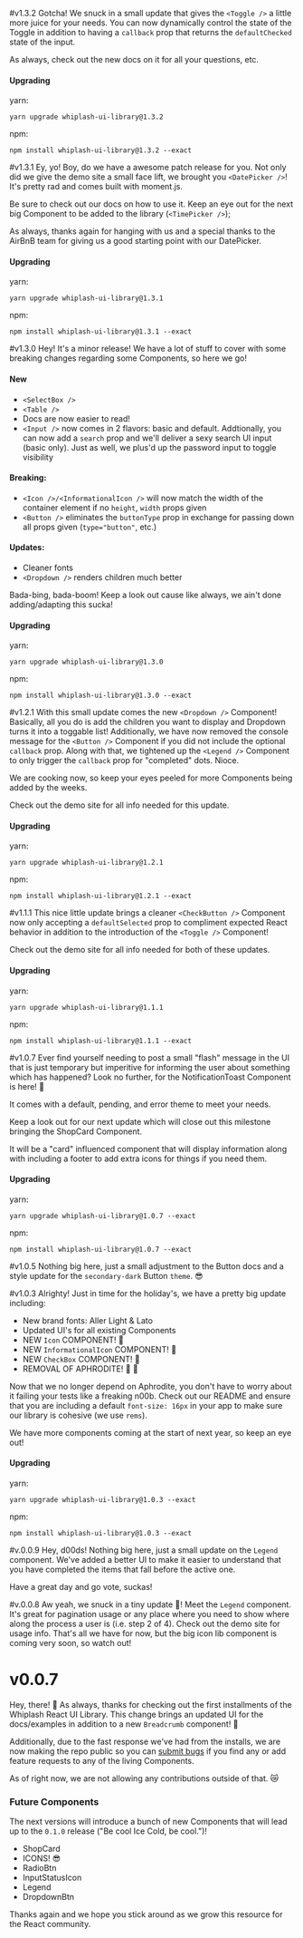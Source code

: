 #v1.3.2
Gotcha! We snuck in a small update that gives the `<Toggle />` a little more
juice for your needs. You can now dynamically control the state of the Toggle
in addition to having a `callback` prop that returns the `defaultChecked` state
of the input.

As always, check out the new docs on it for all your questions, etc.

#### Upgrading
yarn:
```
yarn upgrade whiplash-ui-library@1.3.2
```

npm:
```
npm install whiplash-ui-library@1.3.2 --exact
```

#v1.3.1
Ey, yo! Boy, do we have a awesome patch release for you. Not only did we give
the demo site a small face lift, we brought you `<DatePicker />`! It's pretty
rad and comes built with moment.js.

Be sure to check out our docs on how to use it. Keep an eye out for the next big
Component to be added to the library (`<TimePicker />`);

As always, thanks again for hanging with us and a special thanks to the AirBnB
team for giving us a good starting point with our DatePicker.

#### Upgrading
yarn:
```
yarn upgrade whiplash-ui-library@1.3.1
```

npm:
```
npm install whiplash-ui-library@1.3.1 --exact
```


#v1.3.0
Hey! It's a minor release! We have a lot of stuff to cover with some breaking
changes regarding some Components, so here we go!

#### New
* `<SelectBox />`
* `<Table />`
* Docs are now easier to read!
* `<Input />` now comes in 2 flavors: basic and default. Addtionally, you can now add a `search` prop and we'll deliver a sexy search UI input (basic only). Just as well, we plus'd up the password input to toggle visibility

#### Breaking:
* `<Icon />/<InformationalIcon />` will now match the width of the container element if no `height`, `width` props given
* `<Button />` eliminates the `buttonType` prop in exchange for passing down all props given (`type="button"`, etc.)

#### Updates:
* Cleaner fonts
* `<Dropdown />` renders children much better

Bada-bing, bada-boom! Keep a look out cause like always, we ain't done adding/adapting this sucka!


#### Upgrading
yarn:
```
yarn upgrade whiplash-ui-library@1.3.0
```

npm:
```
npm install whiplash-ui-library@1.3.0 --exact
```


#v1.2.1
With this small update comes the new `<Dropdown />` Component! Basically, all
you do is add the children you want to display and Dropdown turns it into a
toggable list! Additionally, we have now removed the console message for the `<Button />`
Component if you did not include the optional `callback` prop. Along with that, we
tightened up the `<Legend />` Component to only trigger the `callback` prop for
"completed" dots. Nioce.

We are cooking now, so keep your eyes peeled for more Components being added
by the weeks.

Check out the demo site for all info needed for this update.

#### Upgrading
yarn:
```
yarn upgrade whiplash-ui-library@1.2.1
```

npm:
```
npm install whiplash-ui-library@1.2.1 --exact
```


#v1.1.1
This nice little update brings a cleaner `<CheckButton />` Component now only
accepting a `defaultSelected` prop to compliment expected React behavior in
addition to the introduction of the `<Toggle />` Component!

Check out the demo site for all info needed for both of these updates.

#### Upgrading
yarn:
```
yarn upgrade whiplash-ui-library@1.1.1
```

npm:
```
npm install whiplash-ui-library@1.1.1 --exact
```

#v1.0.7
Ever find yourself needing to post a small "flash" message in the UI that is just
temporary but imperitive for informing the user about something which has happened?
Look no further, for the NotificationToast Component is here! 🎉

It comes with a default, pending, and error theme to meet your needs.

Keep a look out for our next update which will close out this milestone bringing the
ShopCard Component.

It will be a "card" influenced component that will display information along with
including a footer to add extra icons for things if you need them.

#### Upgrading
yarn:
```
yarn upgrade whiplash-ui-library@1.0.7 --exact
```

npm:
```
npm install whiplash-ui-library@1.0.7 --exact
```

#v1.0.5
Nothing big here, just a small adjustment to the Button docs and a style update
for the `secondary-dark` Button `theme`. 😎

#v1.0.3
Alrighty! Just in time for the holiday's, we have a pretty big update including:

* New brand fonts: Aller Light & Lato
* Updated UI's for all existing Components
* NEW `Icon` COMPONENT! 🎉
* NEW `InformationalIcon` COMPONENT! 🎉
* NEW `CheckBox` COMPONENT! 🎉
* REMOVAL OF APHRODITE! 🎉 🎉

Now that we no longer depend on Aphrodite, you don't have to worry about it
failing your tests like a freaking n00b. Check out our README and ensure that
you are including a default `font-size: 16px` in your app to make sure our
library is cohesive (we use `rems`).

We have more components coming at the start of next year, so keep an eye out!

#### Upgrading
yarn:
```
yarn upgrade whiplash-ui-library@1.0.3 --exact
```

npm:
```
npm install whiplash-ui-library@1.0.3 --exact
```

#v.0.0.9
Hey, d00ds! Nothing big here, just a small update on the `Legend` component.
We've added a better UI to make it easier to understand that you have completed
the items that fall before the active one.

Have a great day and go vote, suckas!

#v.0.0.8
Aw yeah, we snuck in a tiny update 🎉! Meet the `Legend` component. It's great
for pagination usage or any place where you need to show where along the process
a user is (i.e. step 2 of 4). Check out the demo site for usage info. That's
all we have for now, but the big icon lib component is coming very soon,
so watch out!


# v0.0.7
Hey, there! 👋 As always, thanks for checking out the first installments of the
Whiplash React UI Library. This change brings an updated UI for the
docs/examples in addition to a new `Breadcrumb` component! 🍞

Additionally, due to the fast response we've had from the installs, we are
now making the repo public so you can
[submit bugs](https://github.com/whiplashmerch/whiplash-ui-library/issues)
if you find any or add feature requests to any of the living Components.

As of right now, we are not allowing any contributions outside of that. 😿

### Future Components
The next versions will introduce a bunch of new Components that will lead up to
the `0.1.0` release ("Be cool Ice Cold, be cool.")!

* ShopCard
* ICONS! 😎
* RadioBtn
* InputStatusIcon
* Legend
* DropdownBtn

Thanks again and we hope you stick around as we grow this resource for the React
community.
